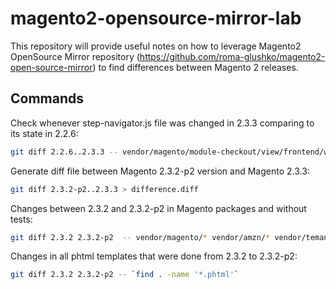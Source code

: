 # magento2-opensource-mirror-lab

This repository will provide useful notes on how to leverage Magento2 OpenSource Mirror repository (https://github.com/roma-glushko/magento2-open-source-mirror) to find differences between
Magento 2 releases.

## Commands

Check whenever step-navigator.js file was changed in 2.3.3 comparing to its state in 2.2.6:

```bash
git diff 2.2.6..2.3.3 -- vendor/magento/module-checkout/view/frontend/web/js/model/step-navigator.js  
```

Generate diff file between Magento 2.3.2-p2 version and Magento 2.3.3:
```bash
git diff 2.3.2-p2..2.3.3 > difference.diff
```

Changes between 2.3.2 and 2.3.2-p2 in Magento packages and without tests: 
```bash
git diff 2.3.2 2.3.2-p2  -- vendor/magento/* vendor/amzn/* vendor/temando/* vendor/klarna/* vendor/dotmailer/*  ":(exclude)*Test.php" ":(exclude)*/tests/*"
```

Changes in all phtml templates that were done from 2.3.2 to 2.3.2-p2:
```bash
git diff 2.3.2 2.3.2-p2 -- `find . -name '*.phtml'`
```
